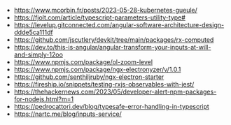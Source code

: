 <ul>
<li><a href="https://www.mcorbin.fr/posts/2023-05-28-kubernetes-gueule/">https://www.mcorbin.fr/posts/2023-05-28-kubernetes-gueule/</a></li>
<li><a href="https://fjolt.com/article/typescript-parameters-utility-type#">https://fjolt.com/article/typescript-parameters-utility-type#</a></li>
<li><a href="https://levelup.gitconnected.com/angular-software-architecture-design-ddde5ca111df">https://levelup.gitconnected.com/angular-software-architecture-design-ddde5ca111df</a></li>
<li><a href="https://github.com/jscutlery/devkit/tree/main/packages/rx-computed">https://github.com/jscutlery/devkit/tree/main/packages/rx-computed</a></li>
<li><a href="https://dev.to/this-is-angular/angular-transform-your-inputs-at-will-and-simply-12oo">https://dev.to/this-is-angular/angular-transform-your-inputs-at-will-and-simply-12oo</a></li>
<li><a href="https://www.npmjs.com/package/ol-zoom-level">https://www.npmjs.com/package/ol-zoom-level</a></li>
<li><a href="https://www.npmjs.com/package/ngx-electronyzer/v/1.0.1">https://www.npmjs.com/package/ngx-electronyzer/v/1.0.1</a></li>
<li><a href="https://github.com/senthiljruby/ngx-electron-starter">https://github.com/senthiljruby/ngx-electron-starter</a></li>
<li><a href="https://fireship.io/snippets/testing-rxjs-observables-with-jest/">https://fireship.io/snippets/testing-rxjs-observables-with-jest/</a></li>
<li><a href="https://thehackernews.com/2023/05/developer-alert-npm-packages-for-nodejs.html?m=1">https://thehackernews.com/2023/05/developer-alert-npm-packages-for-nodejs.html?m=1</a></li>
<li><a href="https://pedrocattori.dev/blog/typesafe-error-handling-in-typescript">https://pedrocattori.dev/blog/typesafe-error-handling-in-typescript</a></li>
<li><a href="https://nartc.me/blog/inputs-service/">https://nartc.me/blog/inputs-service/</a></li>
</ul>